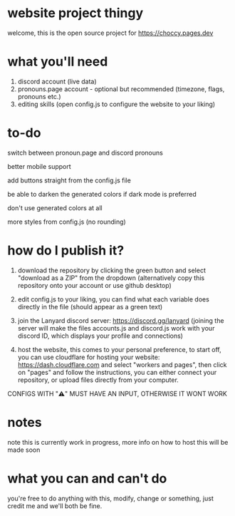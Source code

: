 # website project thingy

welcome, this is the open source project for https://choccy.pages.dev

# what you'll need
1. discord account (live data)
2. pronouns.page account - optional but recommended (timezone, flags, pronouns etc.)
3. editing skills (open config.js to configure the website to your liking)

# to-do
switch between pronoun.page and discord pronouns

better mobile support

add buttons straight from the config.js file

be able to darken the generated colors if dark mode is preferred

don't use generated colors at all

more styles from config.js (no rounding)


# how do I publish it?
1. download the repository by clicking the green button and select "download as a ZIP" from the dropdown (alternatively copy this repository onto your account or use github desktop) 
2. edit config.js to your liking, you can find what each variable does directly in the file (should appear as a green text)

3. join the Lanyard discord server: https://discord.gg/lanyard (joining the server will make the files accounts.js and discord.js work with your discord ID, which displays your profile and connections)

4. host the website, this comes to your personal preference, to start off, you can use cloudflare for hosting your website: https://dash.cloudflare.com and select "workers and pages", then click on "pages" and follow the instructions, you can either connect your repository, or upload files directly from your computer.

CONFIGS WITH "⚠️" MUST HAVE AN INPUT, OTHERWISE IT WONT WORK

# notes

note this is currently work in progress, more info on how to host this will be made soon

# what you can and can't do
you're free to do anything with this, modify, change or something, just credit me and we'll both be fine.